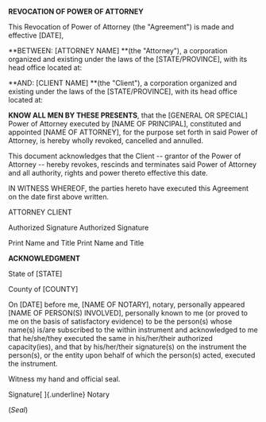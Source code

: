 **REVOCATION OF POWER OF ATTORNEY**

This Revocation of Power of Attorney (the "Agreement") is made and
effective \[DATE\],

**BETWEEN: \[ATTORNEY NAME\] **(the \"Attorney\"), a corporation
organized and existing under the laws of the \[STATE/PROVINCE\], with
its head office located at:

**AND: \[CLIENT NAME\] **(the \"Client\"), a corporation organized and
existing under the laws of the \[STATE/PROVINCE\], with its head office
located at:

**KNOW ALL MEN BY THESE PRESENTS**, that the \[GENERAL OR SPECIAL\]
Power of Attorney executed by \[NAME OF PRINCIPAL\], constituted and
appointed \[NAME OF ATTORNEY\], for the purpose set forth in said Power
of Attorney, is hereby wholly revoked, cancelled and annulled.

This document acknowledges that the Client -- grantor of the Power of
Attorney -- hereby revokes, rescinds and terminates said Power of
Attorney and all authority, rights and power thereto effective this
date.

IN WITNESS WHEREOF, the parties hereto have executed this Agreement on
the date first above written.

ATTORNEY CLIENT

Authorized Signature Authorized Signature

Print Name and Title Print Name and Title

**ACKNOWLEDGMENT**

State of \[STATE\]

County of \[COUNTY\]

On \[DATE\] before me, \[NAME OF NOTARY\], notary, personally appeared
\[NAME OF PERSON(S) INVOLVED\], personally known to me (or proved to me
on the basis of satisfactory evidence) to be the person(s) whose name(s)
is/are subscribed to the within instrument and acknowledged to me that
he/she/they executed the same in his/her/their authorized capacity(ies),
and that by his/her/their signature(s) on the instrument the person(s),
or the entity upon behalf of which the person(s) acted, executed the
instrument.

Witness my hand and official seal.

Signature[ ]{.underline} Notary

(*Seal*)
